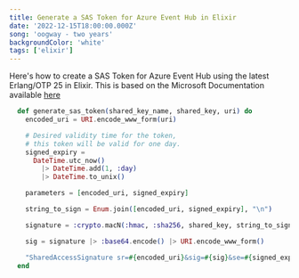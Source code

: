 ```yaml
---
title: Generate a SAS Token for Azure Event Hub in Elixir
date: '2022-12-15T18:00:00.000Z'
song: 'oogway - two years'
backgroundColor: 'white'
tags: ['elixir']
---
```


Here's how to create a SAS Token for Azure Event Hub using the latest Erlang/OTP 25 in Elixir.
This is based on the Microsoft Documentation available [here](https://learn.microsoft.com/en-us/rest/api/eventhub/generate-sas-token)

```elixir
  def generate_sas_token(shared_key_name, shared_key, uri) do
    encoded_uri = URI.encode_www_form(uri)

    # Desired validity time for the token,
    # this token will be valid for one day.
    signed_expiry = 
      DateTime.utc_now() 
        |> DateTime.add(1, :day) 
        |> DateTime.to_unix()

    parameters = [encoded_uri, signed_expiry]

    string_to_sign = Enum.join([encoded_uri, signed_expiry], "\n")

    signature = :crypto.macN(:hmac, :sha256, shared_key, string_to_sign, 32)

    sig = signature |> :base64.encode() |> URI.encode_www_form()

    "SharedAccessSignature sr=#{encoded_uri}&sig=#{sig}&se=#{signed_expiry}&skn=#{shared_key_name}"
  end
```